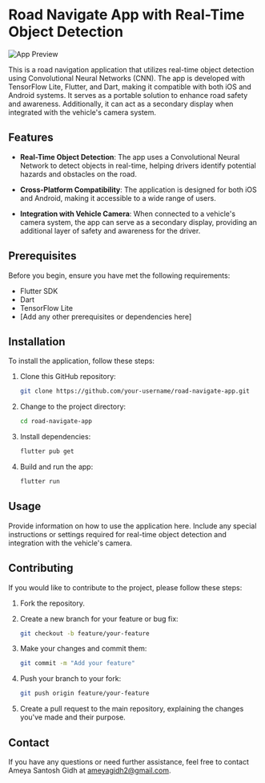 # Road Navigate App with Real-Time Object Detection

![App Preview](app_preview.png)

This is a road navigation application that utilizes real-time object detection using Convolutional Neural Networks (CNN). The app is developed with TensorFlow Lite, Flutter, and Dart, making it compatible with both iOS and Android systems. It serves as a portable solution to enhance road safety and awareness. Additionally, it can act as a secondary display when integrated with the vehicle's camera system.

## Features

- **Real-Time Object Detection**: The app uses a Convolutional Neural Network to detect objects in real-time, helping drivers identify potential hazards and obstacles on the road.

- **Cross-Platform Compatibility**: The application is designed for both iOS and Android, making it accessible to a wide range of users.

- **Integration with Vehicle Camera**: When connected to a vehicle's camera system, the app can serve as a secondary display, providing an additional layer of safety and awareness for the driver.

## Prerequisites

Before you begin, ensure you have met the following requirements:

- Flutter SDK
- Dart
- TensorFlow Lite
- [Add any other prerequisites or dependencies here]

## Installation

To install the application, follow these steps:

1. Clone this GitHub repository:

   ```bash
   git clone https://github.com/your-username/road-navigate-app.git
   ```

2. Change to the project directory:

   ```bash
   cd road-navigate-app
   ```

3. Install dependencies:

   ```bash
   flutter pub get
   ```

4. Build and run the app:

   ```bash
   flutter run
   ```

## Usage

Provide information on how to use the application here. Include any special instructions or settings required for real-time object detection and integration with the vehicle's camera.

## Contributing

If you would like to contribute to the project, please follow these steps:

1. Fork the repository.

2. Create a new branch for your feature or bug fix:

   ```bash
   git checkout -b feature/your-feature
   ```

3. Make your changes and commit them:

   ```bash
   git commit -m "Add your feature"
   ```

4. Push your branch to your fork:

   ```bash
   git push origin feature/your-feature
   ```

5. Create a pull request to the main repository, explaining the changes you've made and their purpose.


## Contact

If you have any questions or need further assistance, feel free to contact Ameya Santosh Gidh at ameyagidh2@gmail.com.
